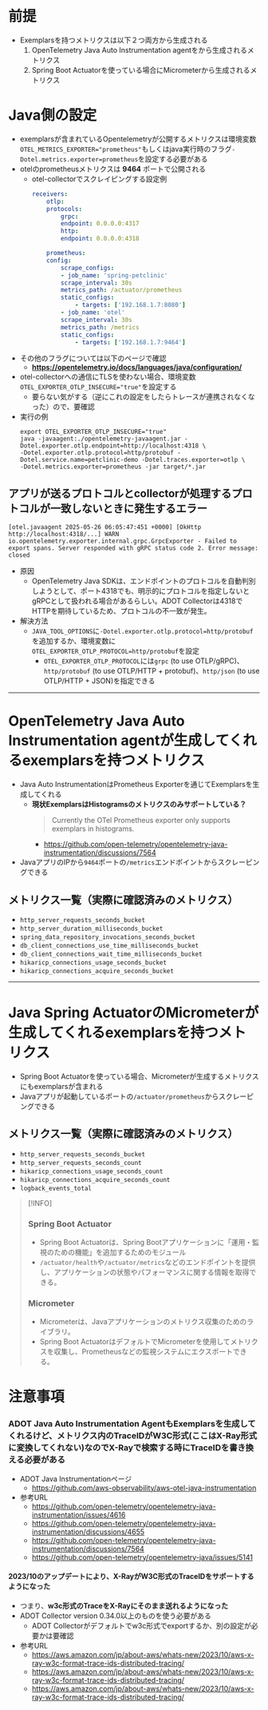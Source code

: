 # 前提
- Exemplarsを持つメトリクスは以下２つ両方から生成される
  1. OpenTelemetry Java Auto Instrumentation agentをから生成されるメトリクス
  2. Spring Boot Actuatorを使っている場合にMicrometerから生成されるメトリクス

# Java側の設定
- exemplarsが含まれているOpentelemetryが公開するメトリクスは環境変数`OTEL_METRICS_EXPORTER="prometheus"`もしくはjava実行時のフラグ`-Dotel.metrics.exporter=prometheus`を設定する必要がある
- otelのprometheusメトリクスは **9464** ポートで公開される  
  - otel-collectorでスクレイピングする設定例  
    ```yaml
    receivers:
        otlp:
        protocols:
            grpc:
            endpoint: 0.0.0.0:4317
            http:
            endpoint: 0.0.0.0:4318

        prometheus:
        config:
            scrape_configs:
            - job_name: 'spring-petclinic'
            scrape_interval: 30s
            metrics_path: /actuator/prometheus
            static_configs:
                - targets: ['192.168.1.7:8080']
            - job_name: 'otel'
            scrape_interval: 30s
            metrics_path: /metrics
            static_configs:
                - targets: ['192.168.1.7:9464']
    ```
- その他のフラグについては以下のページで確認
  - **https://opentelemetry.io/docs/languages/java/configuration/**
- otel-collectorへの通信にTLSを使わない場合、環境変数`OTEL_EXPORTER_OTLP_INSECURE="true"`を設定する
  - 要らない気がする（逆にこれの設定をしたらトレースが連携されなくなった）ので、要確認
- 実行の例  
  ```shell
  export OTEL_EXPORTER_OTLP_INSECURE="true"
  java -javaagent:./opentelemetry-javaagent.jar -Dotel.exporter.otlp.endpoint=http://localhost:4318 \
  -Dotel.exporter.otlp.protocol=http/protobuf -Dotel.service.name=petclinic-demo -Dotel.traces.exporter=otlp \
  -Dotel.metrics.exporter=prometheus -jar target/*.jar
  ```

## アプリが送るプロトコルとcollectorが処理するプロトコルが一致しないときに発生するエラー
```shell
[otel.javaagent 2025-05-26 06:05:47:451 +0000] [OkHttp http://localhost:4318/...] WARN io.opentelemetry.exporter.internal.grpc.GrpcExporter - Failed to export spans. Server responded with gRPC status code 2. Error message: closed
```
- 原因
  - OpenTelemetry Java SDKは、エンドポイントのプロトコルを自動判別しようとして、ポート4318でも、明示的にプロトコルを指定しないとgRPCとして扱われる場合があるらしい。ADOT Collectorは4318でHTTPを期待しているため、プロトコルの不一致が発生。
- 解決方法
  - `JAVA_TOOL_OPTIONS`に`-Dotel.exporter.otlp.protocol=http/protobuf`を追加するか、環境変数に`OTEL_EXPORTER_OTLP_PROTOCOL=http/protobuf`を設定
    - `OTEL_EXPORTER_OTLP_PROTOCOL`には`grpc` (to use OTLP/gRPC)、`http/protobuf` (to use OTLP/HTTP + protobuf)、`http/json` (to use OTLP/HTTP + JSON)を指定できる

---

# OpenTelemetry Java Auto Instrumentation agentが生成してくれるexemplarsを持つメトリクス
- Java Auto InstrumentationはPrometheus Exporterを通じてExemplarsを生成してくれる
  - **現状ExemplarsはHistogramsのメトリクスのみサポートしている？**  
    > Currently the OTel Prometheus exporter only supports exemplars in histograms.
    - https://github.com/open-telemetry/opentelemetry-java-instrumentation/discussions/7564
- JavaアプリのIPから`9464`ポートの`/metrics`エンドポイントからスクレーピングできる

## メトリクス一覧（実際に確認済みのメトリクス）
- `http_server_requests_seconds_bucket`
- `http_server_duration_milliseconds_bucket`
- `spring_data_repository_invocations_seconds_bucket`
- `db_client_connections_use_time_milliseconds_bucket`
- `db_client_connections_wait_time_milliseconds_bucket`
- `hikaricp_connections_usage_seconds_bucket`
- `hikaricp_connections_acquire_seconds_bucket`

---

# Java Spring ActuatorのMicrometerが生成してくれるexemplarsを持つメトリクス
- Spring Boot Actuatorを使っている場合、Micrometerが生成するメトリクスにもexemplarsが含まれる
- Javaアプリが起動しているポートの`/actuator/prometheus`からスクレーピングできる

## メトリクス一覧（実際に確認済みのメトリクス）
- `http_server_requests_seconds_bucket`
- `http_server_requests_seconds_count`
- `hikaricp_connections_usage_seconds_count`
- `hikaricp_connections_acquire_seconds_count`
- `logback_events_total`

> [!INFO]  
> ### Spring Boot Actuator
> - Spring Boot Actuatorは、Spring Bootアプリケーションに「運用・監視のための機能」を追加するためのモジュール
> - `/actuator/health`や`/actuator/metrics`などのエンドポイントを提供し、アプリケーションの状態やパフォーマンスに関する情報を取得できる。
> ### Micrometer
> - Micrometerは、Javaアプリケーションのメトリクス収集のためのライブラリ。
> - Spring Boot ActuatorはデフォルトでMicrometerを使用してメトリクスを収集し、Prometheusなどの監視システムにエクスポートできる。

# 注意事項
### **ADOT Java Auto Instrumentation AgentもExemplarsを生成してくれるけど、メトリクス内のTraceIDがW3C形式(ここはX-Ray形式に変換してくれない)なのでX-Rayで検索する時にTraceIDを書き換える必要がある**
- ADOT Java Instrumentationページ
  - https://github.com/aws-observability/aws-otel-java-instrumentation
- 参考URL
  - https://github.com/open-telemetry/opentelemetry-java-instrumentation/issues/4616
  - https://github.com/open-telemetry/opentelemetry-java-instrumentation/discussions/4655
  - https://github.com/open-telemetry/opentelemetry-java-instrumentation/discussions/7564
  - https://github.com/open-telemetry/opentelemetry-java/issues/5141

#### **2023/10のアップデートにより、X-RayがW3C形式のTraceIDをサポートするようになった**
- つまり、**w3c形式のTraceをX-Rayにそのまま送れるようになった**
- ADOT Collector version 0.34.0以上のものを使う必要がある
  - ADOT Collectorがデフォルトでw3c形式でexportするか、別の設定が必要かは要確認
- 参考URL
  - https://aws.amazon.com/jp/about-aws/whats-new/2023/10/aws-x-ray-w3c-format-trace-ids-distributed-tracing/
  - https://aws.amazon.com/jp/about-aws/whats-new/2023/10/aws-x-ray-w3c-format-trace-ids-distributed-tracing/
  - https://aws.amazon.com/jp/about-aws/whats-new/2023/10/aws-x-ray-w3c-format-trace-ids-distributed-tracing/
